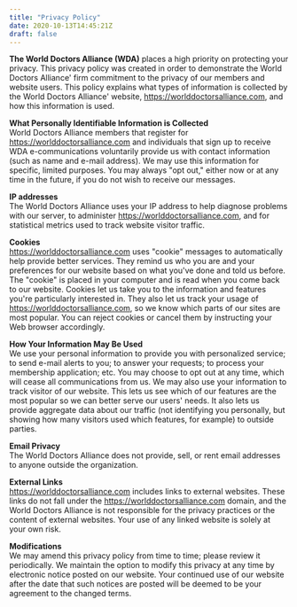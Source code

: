 ```yaml
---
title: "Privacy Policy"
date: 2020-10-13T14:45:21Z
draft: false
---
```


**The World Doctors Alliance (WDA)** places a high priority on protecting your privacy. This privacy policy was created in order to demonstrate the World Doctors Alliance' firm commitment to the privacy of our members and website users. This policy explains what types of information is collected by the World Doctors Alliance' website, https://worlddoctorsalliance.com, and how this information is used.  

**What Personally Identifiable Information is Collected**  
World Doctors Alliance members that register for https://worlddoctorsalliance.com and individuals that sign up to receive WDA e-communications voluntarily provide us with contact information (such as name and e-mail address). We may use this information for specific, limited purposes. You may always "opt out," either now or at any time in the future, if you do not wish to receive our messages.

**IP addresses**  
The World Doctors Alliance uses your IP address to help diagnose problems with our server, to administer https://worlddoctorsalliance.com, and for statistical metrics used to track website visitor traffic.  

**Cookies**  
https://worlddoctorsalliance.com uses "cookie" messages to automatically help provide better services. They remind us who you are and your preferences for our website based on what you've done and told us before. The "cookie" is placed in your computer and is read when you come back to our website. Cookies let us take you to the information and features you're particularly interested in. They also let us track your usage of https://worlddoctorsalliance.com, so we know which parts of our sites are most popular. You can reject cookies or cancel them by instructing your Web browser accordingly.  

**How Your Information May Be Used**  
We use your personal information to provide you with personalized service; to send e-mail alerts to you; to answer your requests; to process your membership application; etc. You may choose to opt out at any time, which will cease all communications from us. We may also use your information to track visitor of our website. This lets us see which of our features are the most popular so we can better serve our users' needs. It also lets us provide aggregate data about our traffic (not identifying you personally, but showing how many visitors used which features, for example) to outside parties.  

**Email Privacy**  
The World Doctors Alliance does not provide, sell, or rent email addresses to anyone outside the organization.  

**External Links**  
https://worlddoctorsalliance.com includes links to external websites. These links do not fall under the https://worlddoctorsalliance.com domain, and the World Doctors Alliance is not responsible for the privacy practices or the content of external websites. Your use of any linked website is solely at your own risk.  

**Modifications**  
We may amend this privacy policy from time to time; please review it periodically. We maintain the option to modify this privacy at any time by electronic notice posted on our website. Your continued use of our website after the date that such notices are posted will be deemed to be your agreement to the changed terms.    